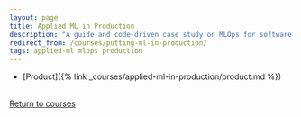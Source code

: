 ```yaml
---
layout: page
title: Applied ML in Production
description: "A guide and code-driven case study on MLOps for software engineers, data scientists and product managers."
redirect_from: /courses/putting-ml-in-production/
tags: applied-ml mlops production
---
```


- [Product]({% link _courses/applied-ml-in-production/product.md %})

<br>
<a href="{% link _courses/index.md %}" class="btn btn-sm btn-outline-secondary"><i class="fas fa-sm fa-arrow-left mr-1"></i>Return to courses</a>